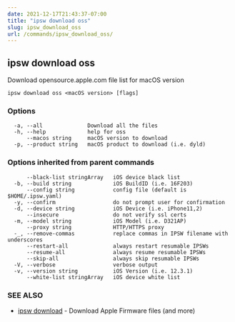 ```yaml
---
date: 2021-12-17T21:43:37-07:00
title: "ipsw download oss"
slug: ipsw_download_oss
url: /commands/ipsw_download_oss/
---
```

## ipsw download oss

Download opensource.apple.com file list for macOS version

```
ipsw download oss <macOS version> [flags]
```

### Options

```
  -a, --all              Download all the files
  -h, --help             help for oss
      --macos string     macOS version to download
  -p, --product string   macOS product to download (i.e. dyld)
```

### Options inherited from parent commands

```
      --black-list stringArray   iOS device black list
  -b, --build string             iOS BuildID (i.e. 16F203)
      --config string            config file (default is $HOME/.ipsw.yaml)
  -y, --confirm                  do not prompt user for confirmation
  -d, --device string            iOS Device (i.e. iPhone11,2)
      --insecure                 do not verify ssl certs
  -m, --model string             iOS Model (i.e. D321AP)
      --proxy string             HTTP/HTTPS proxy
  -_, --remove-commas            replace commas in IPSW filename with underscores
      --restart-all              always restart resumable IPSWs
      --resume-all               always resume resumable IPSWs
      --skip-all                 always skip resumable IPSWs
  -V, --verbose                  verbose output
  -v, --version string           iOS Version (i.e. 12.3.1)
      --white-list stringArray   iOS device white list
```

### SEE ALSO

* [ipsw download](/cmd/ipsw_download/)	 - Download Apple Firmware files (and more)


